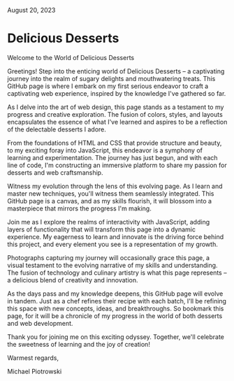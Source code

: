 August 20, 2023

# Delicious Desserts

Welcome to the World of Delicious Desserts

Greetings! Step into the enticing world of Delicious Desserts – a captivating journey into the realm of sugary delights and mouthwatering treats. This GitHub page is where I embark on my first serious endeavor to craft a captivating web experience, inspired by the knowledge I've gathered so far.

As I delve into the art of web design, this page stands as a testament to my progress and creative exploration. The fusion of colors, styles, and layouts encapsulates the essence of what I've learned and aspires to be a reflection of the delectable desserts I adore.

From the foundations of HTML and CSS that provide structure and beauty, to my exciting foray into JavaScript, this endeavor is a symphony of learning and experimentation. The journey has just begun, and with each line of code, I'm constructing an immersive platform to share my passion for desserts and web craftsmanship.

Witness my evolution through the lens of this evolving page. As I learn and master new techniques, you'll witness them seamlessly integrated. This GitHub page is a canvas, and as my skills flourish, it will blossom into a masterpiece that mirrors the progress I'm making.

Join me as I explore the realms of interactivity with JavaScript, adding layers of functionality that will transform this page into a dynamic experience. My eagerness to learn and innovate is the driving force behind this project, and every element you see is a representation of my growth.

Photographs capturing my journey will occasionally grace this page, a visual testament to the evolving narrative of my skills and understanding. The fusion of technology and culinary artistry is what this page represents – a delicious blend of creativity and innovation.

As the days pass and my knowledge deepens, this GitHub page will evolve in tandem. Just as a chef refines their recipe with each batch, I'll be refining this space with new concepts, ideas, and breakthroughs. So bookmark this page, for it will be a chronicle of my progress in the world of both desserts and web development.

Thank you for joining me on this exciting odyssey. Together, we'll celebrate the sweetness of learning and the joy of creation!

Warmest regards,

Michael Piotrowski
